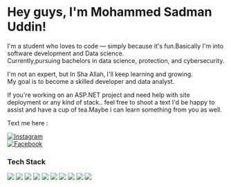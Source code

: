# Hey guys, I'm Mohammed Sadman Uddin!

I'm a student who loves to code — simply because it's fun.Basically I'm into software development and Data science.  
Currently,pursuing bachelors in data science, protection, and cybersecurity.

I'm not an expert, but In Sha Allah, I'll keep learning and growing.  
My goal is to become a skilled developer and data analyst.

If you're working on an ASP.NET project and need help with site deployment or any kind of stack.. feel free to shoot a text I'd be happy to assist and have a cup of tea.Maybe i can learn something from you as well.


Text me here :


[![Instagram](https://img.shields.io/badge/Instagram-E4405F?style=for-the-badge&logo=instagram&logoColor=white)](https://instagram.com/_sadmanuddin)  
[![Facebook](https://img.shields.io/badge/Facebook-1877F2?style=for-the-badge&logo=facebook&logoColor=white)](https://www.facebook.com/share/1Kt2thG32i/)


### Tech Stack

<p>
  <img src="https://img.shields.io/badge/HTML5-E34F26?style=for-the-badge&logo=html5&logoColor=white" />
  <img src="https://img.shields.io/badge/CSS3-1572B6?style=for-the-badge&logo=css3&logoColor=white" />
  <img src="https://img.shields.io/badge/C++-00599C?style=for-the-badge&logo=c%2B%2B&logoColor=white" />
  <img src="https://img.shields.io/badge/C%23-239120?style=for-the-badge&logo=c-sharp&logoColor=white" />
  <img src="https://img.shields.io/badge/C-000000?style=for-the-badge&logo=c&logoColor=white" />
  <img src="https://img.shields.io/badge/JavaScript-F7DF1E?style=for-the-badge&logo=javascript&logoColor=black" />
  <img src="https://img.shields.io/badge/.NET-512BD4?style=for-the-badge&logo=dotnet&logoColor=white" />
  <img src="https://img.shields.io/badge/SQL-4479A1?style=for-the-badge&logo=postgresql&logoColor=white" />
  <img src="https://img.shields.io/badge/Python-3776AB?style=for-the-badge&logo=python&logoColor=white" />
  <img src="https://img.shields.io/badge/Jupyter-F37626?style=for-the-badge&logo=jupyter&logoColor=white" />
</p>
